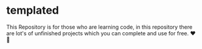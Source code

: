 # templated
This Repository is for those who are learning code, in this repository there are lot's of unfinished projects which you can complete and use for free.  ❤️🤩
